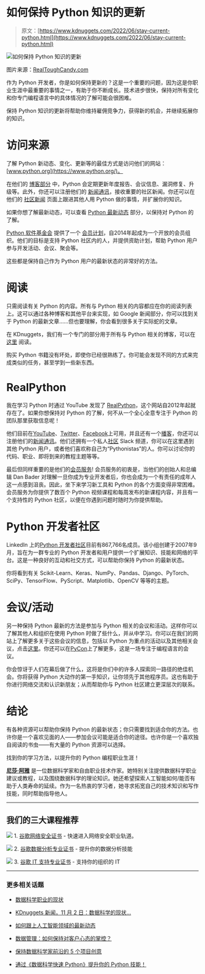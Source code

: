 # 如何保持 Python 知识的更新

> 原文：[https://www.kdnuggets.com/2022/06/stay-current-python.html](https://www.kdnuggets.com/2022/06/stay-current-python.html)

![如何保持 Python 知识的更新](../Images/6f770b4638a39fc73dcbe54dd21ea482.png)

图片来源：[RealToughCandy.com](https://www.pexels.com/photo/man-love-people-woman-11035474/)

作为 Python 开发者，你是如何保持更新的？这是一个重要的问题，因为这是你职业生涯中最重要的事情之一，有助于你不断成长。技术进步很快，保持对所有变化和你专门编程语言中的具体情况的了解可能会很困难。

保持 Python 知识的更新将帮助你维持雇佣竞争力，获得新的机会，并继续拓展你的知识。

# 访问来源

了解 Python 新动态、变化、更新等的最佳方式是访问他们的网站：[www.python.org](https://www.python.org/)。

在他们的 [博客部分](https://www.python.org/blogs/) 中，Python 会定期更新年度报告、会议信息、漏洞修复、升级等。此外，你还可以注册他们的 [新闻通讯](https://www.python.org/psf/newsletter/)，接收重要的社区新闻。你还可以在他们的 [社区新闻](https://planetpython.org/) 页面上跟进其他人用 Python 做的事情，并扩展你的知识。

如果你想了解最新动态，可以查看 [Python 最新动态](https://docs.python.org/3.12/whatsnew/) 部分，以保持对 Python 的了解。

[Python 软件基金会](https://www.python.org/psf-landing/) 提供了一个 [会员计划](https://www.python.org/psf/membership/)，自2014年起成为一个开放的会员组织。他们的目标是支持 Python 社区内的人，并提供资助计划，帮助 Python 用户参与开发活动、会议、聚会等。

这些都是保持自己作为 Python 用户的最新状态的非常好的方法。

# 阅读

只需阅读有关 Python 的内容。所有与 Python 相关的内容都应在你的阅读列表上。这可以通过各种博客和其他平台来实现，如 Google 新闻部分，你可以找到关于 Python 的最新文章……但也要理解，你会看到很多关于实际蛇的文章。

在 KDnuggets，我们有一个专门的部分用于所有与 Python 相关的博客，可以在 [这里](/tag/python) 阅读。

购买 Python 书籍没有坏处，即使你已经很熟练了。你可能会发现不同的方式来完成类似的任务，甚至学到一些新东西。

# RealPython

我在学习 Python 时通过 YouTube 发现了 [RealPython](https://realpython.com/)，这个网站自2012年起就存在了。如果你想保持对 Python 的了解，何不从一个全心全意专注于 Python 的团队那里获取信息呢！

他们目前在[YouTube](https://www.youtube.com/realpython)、[Twitter](https://twitter.com/realpython)、[Facebook](https://www.facebook.com/LearnRealPython)上可用，并且还有一个[播客](https://realpython.com/podcasts/rpp/)，你还可以注册他们的[新闻通讯](https://realpython.com/newsletter/)。他们还拥有一个私人[社区](https://realpython.com/community/) Slack 频道，你可以在这里遇到其他 Python 用户，或者他们喜欢称自己为“Pythonistas”的人。你可以讨论你的代码、职业、即将到来的教程主题等等。

最后但同样重要的是他们的[会员服务](https://realpython.com/account/join/)! 会员服务的初衷是，当他们的创始人和总编辑 Dan Bader 对理解一旦你成为专业开发者后，你也会成为一个有责任的成年人这一点感到沮丧。因此，坐下来学习新工具和 Python 的各个方面变得非常困难。会员服务为你提供了数百个 Python 视频课程和每周发布的新课程内容，并且有一个支持性的 Python 社区，以便在你遇到问题时随时为你提供帮助。

# Python 开发者社区

LinkedIn 上的[Python 开发者社区](https://www.linkedin.com/groups/25827/)目前有867,766名成员。该小组创建于2007年9月，旨在为一群专业的 Python 开发者和用户提供一个扩展知识、技能和网络的平台。这是一种良好的互动和社交方式，可以帮助你保持 Python 的最新状态。

你将看到有关 Scikit-Learn、Keras、NumPy、Pandas、Django、PyTorch、SciPy、TensorFlow、PyScript、Matplotlib、OpenCV 等等的主题。

# 会议/活动

另一种保持 Python 最新的方法是参加与 Python 相关的会议和活动。这样你可以了解其他人和组织在使用 Python 时做了些什么，并从中学习。你可以在我们的网站上了解更多关于这些会议的信息，包括以 Python 为重点的活动以及其他相关会议，点击[这里](/meetings/index.html)。你还可以在[PyCon](https://pycon.org/)上了解更多，这是一场专注于编程语言的会议。

你会惊讶于人们在幕后做了什么，这将是你们中的许多人探索同一路径的绝佳机会。你将获得 Python 大动作的第一手知识，让你领先于其他程序员。这也有助于你进行网络交流和认识新朋友；从而帮助你与 Python 社区建立更深层次的联系。

# 结论

有各种资源可以帮助你保持 Python 的最新状态；你只需要找到适合你的方法。也许你是一个喜欢见面的人——参加会议可能是适合你的途径。也许你是一个喜欢独自阅读的书虫——有大量的 Python 资源可以选择。

找到你的学习方法，以提升你的 Python 编程职业生涯！

**[尼莎·阿雅](https://www.linkedin.com/in/nisha-arya-ahmed/)** 是一位数据科学家和自由职业技术作家。她特别关注提供数据科学职业建议或教程，以及围绕数据科学的理论知识。她还希望探索人工智能如何/能否有助于人类寿命的延续。作为一名热衷的学习者，她寻求拓宽自己的技术知识和写作技能，同时帮助指导他人。

* * *

## 我们的三大课程推荐

![](../Images/0244c01ba9267c002ef39d4907e0b8fb.png) 1\. [谷歌网络安全证书](https://www.kdnuggets.com/google-cybersecurity) - 快速进入网络安全职业轨道。

![](../Images/e225c49c3c91745821c8c0368bf04711.png) 2\. [谷歌数据分析专业证书](https://www.kdnuggets.com/google-data-analytics) - 提升你的数据分析技能

![](../Images/0244c01ba9267c002ef39d4907e0b8fb.png) 3\. [谷歌 IT 支持专业证书](https://www.kdnuggets.com/google-itsupport) - 支持你的组织的 IT

* * *

### 更多相关话题

+   [数据科学职业的现状](https://www.kdnuggets.com/2022/10/current-state-data-science-careers.html)

+   [KDnuggets 新闻，11 月 2 日：数据科学的现状…](https://www.kdnuggets.com/2022/n43.html)

+   [如何跟上人工智能领域的最新动态](https://www.kdnuggets.com/2022/03/stay-top-going-ai-world.html)

+   [数据管理：如何保持对客户心态的掌控？](https://www.kdnuggets.com/2022/04/data-management-stay-top-customer-mind.html)

+   [保持数据科学家前沿的 5 个项目创意](https://www.kdnuggets.com/2022/07/5-project-ideas-stay-uptodate-data-scientist.html)

+   [通过《数据科学快速 Python》提升你的 Python 技能！](https://www.kdnuggets.com/2022/06/manning-step-python-game-fast-python-data-science.html)

